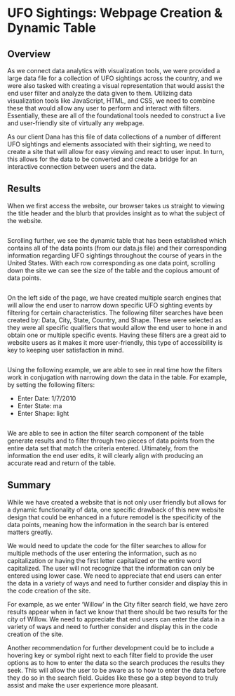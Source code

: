 # UFO Sightings: Webpage Creation & Dynamic Table

## Overview
As we connect data analytics with visualization tools, we were provided a large data file for a collection of UFO sightings across the country, and we were also tasked with creating a visual representation that would assist the end user filter and analyze the data given to them. Utilizing data visualization tools like JavaScript, HTML, and CSS, we need to combine these that would allow any user to perform and interact with filters. Essentially, these are all of the foundational tools needed to construct a live and user-friendly site of virtually any webpage.

As our client Dana has this file of data collections of a number of different UFO sightings and elements associated with their sighting, we need to create a site that will allow for easy viewing and react to user input. In turn, this allows for the data to be converted and create a bridge for an interactive connection between users and the data. 

## Results
When we first access the website, our browser takes us straight to viewing the title header and the blurb that provides insight as to what the subject of the website.

![]()

Scrolling further, we see the dynamic table that has been established which contains all of the data points (from our data.js file) and their corresponding information regarding UFO sightings throughout the course of years in the United States. With each row corresponding as one data point, scrolling down the site we can see the size of the table and the copious amount of data points.

![]()

On the left side of the page, we have created multiple search engines that will allow the end user to narrow down specific UFO sighting events by filtering for certain characteristics. The following filter searches have been created by: Data, City, State, Country, and Shape. These were selected as they were all specific qualifiers that would allow the end user to hone in and obtain one or multiple specific events. Having these filters are a great aid to website users as it makes it more user-friendly, this type of accessibility is key to keeping user satisfaction in mind.  

![]()

Using the following example, we are able to see in real time how the filters work in conjugation with narrowing down the data in the table. For example, by setting the following filters:

- Enter Date: 1/7/2010
- Enter State: ma
- Enter Shape: light

![]()

We are able to see in action the filter search component of the table generate results and to filter through two pieces of data points from the entire data set that match the criteria entered. Ultimately, from the information the end user edits, it will clearly align with producing an accurate read and return of the table. 

## Summary
While we have created a website that is not only user friendly but allows for a dynamic functionality of data, one specific drawback of this new website design that could be enhanced in a future remodel is the specificity of the data points, meaning how the information in the search bar is entered matters greatly. 

We would need to update the code for the filter searches to allow for multiple methods of the user entering the information, such as no capitalization or having the first letter capitalized or the entire word capitalized. The user will not recognize that the information can only be entered using lower case. We need to appreciate that end users can enter the data in a variety of ways and need to further consider and display this in the code creation of the site. 

For example, as we enter ‘Willow’ in the City filter search field, we have zero results appear when in fact we know that there should be two results for the city of Willow. We need to appreciate that end users can enter the data in a variety of ways and need to further consider and display this in the code creation of the site. 

Another recommendation for further development could be to include a hovering key or symbol right next to each filter field to provide the user options as to how to enter the data so the search produces the results they seek. This will allow the user to be aware as to how to enter the data before they do so in the search field. Guides like these go a step beyond to truly assist and make the user experience more pleasant. 
